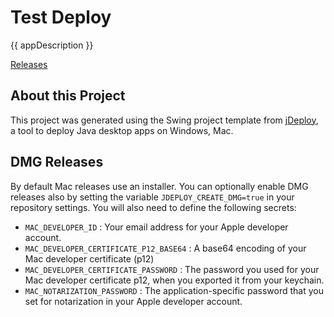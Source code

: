 # Test Deploy

{{ appDescription }}

[Releases](https://github.com/AmazingAndrewM1/Test-Deploy/releases)

## About this Project

This project was generated using the Swing project template from [jDeploy](https://www.jdeploy.com), a tool to deploy Java desktop apps on Windows, Mac.

## DMG Releases

By default Mac releases use an installer.  You can optionally enable DMG releases also by setting the variable `JDEPLOY_CREATE_DMG=true` in your repository settings.
You will also need to define the following secrets:

* `MAC_DEVELOPER_ID` : Your email address for your Apple developer account.
* `MAC_DEVELOPER_CERTIFICATE_P12_BASE64` : A base64 encoding of your Mac developer certificate (p12)
*  `MAC_DEVELOPER_CERTIFICATE_PASSWORD` : The password you used for your Mac developer certificate p12, when you exported it from your keychain.
* `MAC_NOTARIZATION_PASSWORD` : The application-specific password that you set for notarization in your Apple developer account.
